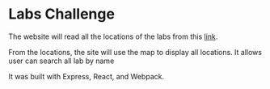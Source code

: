 # Labs Challenge

The website will read all the locations of the labs from this [link](https://drive.google.com/file/d/1XjqJ7kp2AcMQjWaf_exDTTx-1qU4ctGp/view?usp=sharing).

From the locations, the site will use the map to display all locations. It allows user can search all lab by name

It was built with Express, React, and Webpack.
